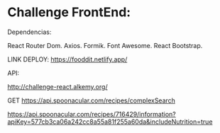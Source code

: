 # Challenge FrontEnd:

Dependencias:

React Router Dom.
Axios.
Formik.
Font Awesome.
React Bootstrap.

LINK DEPLOY:
https://fooddit.netlify.app/

API:

http://challenge-react.alkemy.org/

GET https://api.spoonacular.com/recipes/complexSearch

https://api.spoonacular.com/recipes/716429/information?apiKey=577cb3ca06a242cc8a55a81f255a60da&includeNutrition=true
